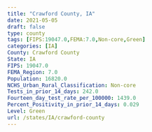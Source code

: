 ```yaml
---
title: "Crawford County, IA"
date: 2021-05-05
draft: false
type: county
tags: [FIPS:19047.0,FEMA:7.0,Non-core,Green]
categories: [IA]
County: Crawford County
State: IA
FIPS: 19047.0
FEMA_Region: 7.0
Population: 16820.0
NCHS_Urban_Rural_Classification: Non-core
Tests_in_prior_14_days: 242.0
Fourteen_day_test_rate_per_100000: 1439.0
Percent_Positivity_in_prior_14_days: 0.029
Level: Green
url: /states/IA/crawford-county
---
```




